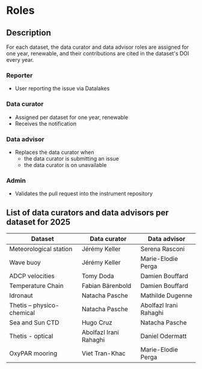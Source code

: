 # Roles

## Description

For each dataset, the data curator and data advisor roles are assigned for one year, renewable, and their contributions are cited in the dataset's DOI every year.

### Reporter

- User reporting the issue via Datalakes

### Data curator

- Assigned per dataset for one year, renewable
- Receives the notification

### Data advisor

- Replaces the data curator when
    - the data curator is submitting an issue
    - the data curator is on unavailable

### Admin

- Validates the pull request into the instrument repository

## List of data curators and data advisors per dataset for 2025

| Dataset                   | Data curator           | Data advisor           |
| ------------------------- | ---------------------- | ---------------------- |
| Meteorological station    | Jérémy Keller          | Serena Rasconi         |
| Wave buoy                 | Jérémy Keller          | Marie-Elodie Perga     |
| ADCP velocities           | Tomy Doda              | Damien Bouffard        |
| Temperature Chain         | Fabian Bärenbold       | Damien Bouffard        |
| Idronaut                  | Natacha Pasche         | Mathilde Dugenne       |
| Thetis – physico-chemical | Natacha Pasche         | Abolfazl Irani Rahaghi |
| Sea and Sun CTD           | Hugo Cruz              | Natacha Pasche         |
| Thetis - optical          | Abolfazl Irani Rahaghi | Daniel Odermatt        |
| OxyPAR mooring            | Viet Tran-Khac         | Marie-Elodie Perga     |
